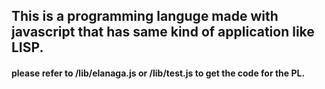 ## This is a programming languge made with javascript that has same kind of application like LISP.
#### please refer to /lib/elanaga.js or /lib/test.js to get the code for the PL.
